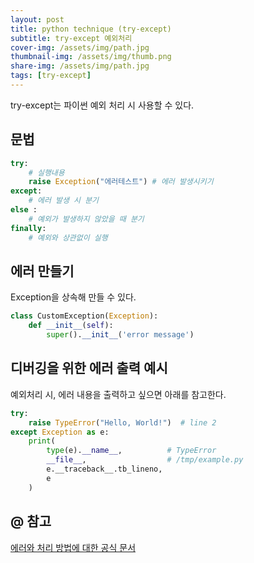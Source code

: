 ```yaml
---
layout: post
title: python technique (try-except)
subtitle: try-except 예외처리
cover-img: /assets/img/path.jpg
thumbnail-img: /assets/img/thumb.png
share-img: /assets/img/path.jpg
tags: [try-except]
---
```


try-except는 파이썬 예외 처리 시 사용할 수 있다.    
## 문법
```python
try: 
    # 실행내용
    raise Exception("에러테스트") # 에러 발생시키기
except:
    # 에러 발생 시 분기
else : 
    # 예외가 발생하지 않았을 때 분기
finally:
    # 예외와 상관없이 실행
```
  
  
## 에러 만들기
Exception을 상속해 만들 수 있다.
```python
class CustomException(Exception):
    def __init__(self):
        super().__init__('error message')
```
  
  
## 디버깅을 위한 에러 출력 예시
예외처리 시, 에러 내용을 출력하고 싶으면 아래를 참고한다.
```python
try:
    raise TypeError("Hello, World!")  # line 2
except Exception as e:
    print(
        type(e).__name__,          # TypeError
        __file__,                  # /tmp/example.py
        e.__traceback__.tb_lineno,
        e
    )
```

## @ 참고
[에러와 처리 방법에 대한 공식 문서](https://docs.python.org/ko/3/tutorial/errors.html)
